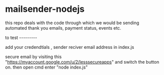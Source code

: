 # mailsender-nodejs
this repo deals with the code through which we would be sending automated thank you emails, payment status, events etc.


to test ---------


add your credendtials , sender reciver email address in index.js

secure email by visiting this "https://myaccount.google.com/u/2/lesssecureapps" 
and switch the button on.
then 
open cmd
enter "node index.js"
